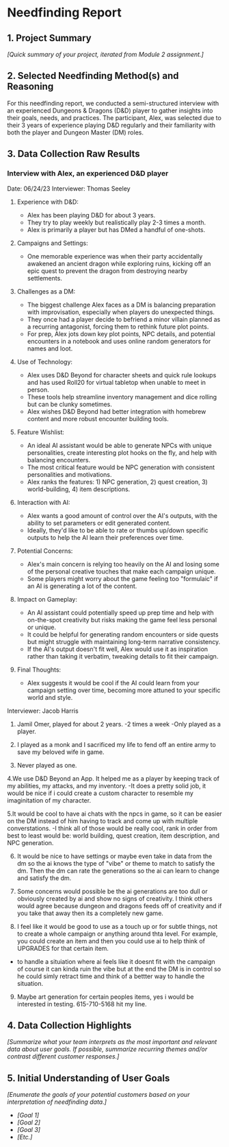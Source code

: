 # Needfinding Report

## 1. Project Summary

*[Quick summary of your project, iterated from Module 2 assignment.]*

## 2. Selected Needfinding Method(s) and Reasoning

For this needfinding report, we conducted a semi-structured interview with an experienced Dungeons & Dragons (D&D) player to gather insights into their goals, needs, and practices. The participant, Alex, was selected due to their 3 years of experience playing D&D regularly and their familiarity with both the player and Dungeon Master (DM) roles.

## 3. Data Collection Raw Results

### Interview with Alex, an experienced D&D player
Date: 06/24/23
Interviewer: Thomas Seeley

1. Experience with D&D:
   - Alex has been playing D&D for about 3 years.
   - They try to play weekly but realistically play 2-3 times a month.
   - Alex is primarily a player but has DMed a handful of one-shots.

2. Campaigns and Settings:
   - One memorable experience was when their party accidentally awakened an ancient dragon while exploring ruins, kicking off an epic quest to prevent the dragon from destroying nearby settlements.

3. Challenges as a DM:
   - The biggest challenge Alex faces as a DM is balancing preparation with improvisation, especially when players do unexpected things.
   - They once had a player decide to befriend a minor villain planned as a recurring antagonist, forcing them to rethink future plot points.
   - For prep, Alex jots down key plot points, NPC details, and potential encounters in a notebook and uses online random generators for names and loot.

4. Use of Technology:
   - Alex uses D&D Beyond for character sheets and quick rule lookups and has used Roll20 for virtual tabletop when unable to meet in person.
   - These tools help streamline inventory management and dice rolling but can be clunky sometimes.
   - Alex wishes D&D Beyond had better integration with homebrew content and more robust encounter building tools.

5. Feature Wishlist:
   - An ideal AI assistant would be able to generate NPCs with unique personalities, create interesting plot hooks on the fly, and help with balancing encounters.
   - The most critical feature would be NPC generation with consistent personalities and motivations.
   - Alex ranks the features: 1) NPC generation, 2) quest creation, 3) world-building, 4) item descriptions.

6. Interaction with AI:
   - Alex wants a good amount of control over the AI's outputs, with the ability to set parameters or edit generated content.
   - Ideally, they'd like to be able to rate or thumbs up/down specific outputs to help the AI learn their preferences over time.

7. Potential Concerns:
   - Alex's main concern is relying too heavily on the AI and losing some of the personal creative touches that make each campaign unique.
   - Some players might worry about the game feeling too "formulaic" if an AI is generating a lot of the content.

8. Impact on Gameplay:
   - An AI assistant could potentially speed up prep time and help with on-the-spot creativity but risks making the game feel less personal or unique.
   - It could be helpful for generating random encounters or side quests but might struggle with maintaining long-term narrative consistency.
   - If the AI's output doesn't fit well, Alex would use it as inspiration rather than taking it verbatim, tweaking details to fit their campaign.

9. Final Thoughts:
   - Alex suggests it would be cool if the AI could learn from your campaign setting over time, becoming more attuned to your specific world and style.


Interviewer: Jacob Harris

1. Jamil Omer, played for about 2 years.
-2 times a week
-Only played as a player.

2. I played as a monk and I sacrificed my life to fend off an entire army to save my beloved wife in game.

3. Never played as one.

4.We use D&D Beyond an App. It helped me as a player by keeping track of my abilities, my attacks, and my inventory.
-It does a pretty solid job, it would be nice if i could create a custom character to resemble my imaginitation of my character.

5.It would be cool to have ai chats with the npcs in game, so it can be easier on the DM instead of him having to track and come up with multiple converstations.
-I think all of those would be really cool, rank in order from best to least would be: world building, quest creation, item description, and NPC generation.

6. It would be nice to have settings or maybe even take in data from the dm so the ai knows the type of "vibe" or theme to match to satisfy the dm. Then the dm can rate the generations so the ai can learn to change and satisfy the dm.

7. Some concerns would possible be the ai generations are too dull or obviously created by ai and show no signs of creativity. I think others would agree because dungeon and dragons feeds off of creativity and if you take that away then its a completely new game.

8. I feel like it would be good to use as a touch up or for subtle things, not to create a whole campaign or anything around thta level. For example, you could create an item and then you could use ai to help think of UPGRADES for that certain item.
- to handle a situiation where ai feels like it doesnt fit with the campaign of course it can kinda ruin the vibe but at the end the DM is in control so he could simly retract time and think of a bettter way to handle the situation.

9. Maybe art generation for certain peoples items, yes i would be interested in testing. 615-710-5168 hit my line.

## 4. Data Collection Highlights

*[Summarize what your team interprets as the most important and relevant data about user goals. If possible, summarize recurring themes and/or contrast different customer responses.]*

## 5. Initial Understanding of User Goals

*[Enumerate the goals of your potential customers based on your interpretation of needfinding data.]*

- *[Goal 1]*
- *[Goal 2]*
- *[Goal 3]*
- *[Etc.]*
